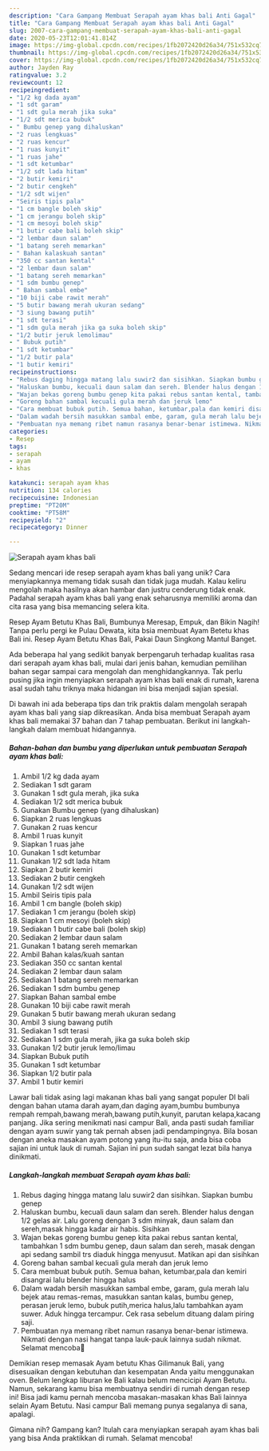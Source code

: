 ```yaml
---
description: "Cara Gampang Membuat Serapah ayam khas bali Anti Gagal"
title: "Cara Gampang Membuat Serapah ayam khas bali Anti Gagal"
slug: 2007-cara-gampang-membuat-serapah-ayam-khas-bali-anti-gagal
date: 2020-05-23T12:01:41.814Z
image: https://img-global.cpcdn.com/recipes/1fb2072420d26a34/751x532cq70/serapah-ayam-khas-bali-foto-resep-utama.jpg
thumbnail: https://img-global.cpcdn.com/recipes/1fb2072420d26a34/751x532cq70/serapah-ayam-khas-bali-foto-resep-utama.jpg
cover: https://img-global.cpcdn.com/recipes/1fb2072420d26a34/751x532cq70/serapah-ayam-khas-bali-foto-resep-utama.jpg
author: Jayden Ray
ratingvalue: 3.2
reviewcount: 12
recipeingredient:
- "1/2 kg dada ayam"
- "1 sdt garam"
- "1 sdt gula merah jika suka"
- "1/2 sdt merica bubuk"
- " Bumbu genep yang dihaluskan"
- "2 ruas lengkuas"
- "2 ruas kencur"
- "1 ruas kunyit"
- "1 ruas jahe"
- "1 sdt ketumbar"
- "1/2 sdt lada hitam"
- "2 butir kemiri"
- "2 butir cengkeh"
- "1/2 sdt wijen"
- "Seiris tipis pala"
- "1 cm bangle boleh skip"
- "1 cm jerangu boleh skip"
- "1 cm mesoyi boleh skip"
- "1 butir cabe bali boleh skip"
- "2 lembar daun salam"
- "1 batang sereh memarkan"
- " Bahan kalaskuah santan"
- "350 cc santan kental"
- "2 lembar daun salam"
- "1 batang sereh memarkan"
- "1 sdm bumbu genep"
- " Bahan sambal embe"
- "10 biji cabe rawit merah"
- "5 butir bawang merah ukuran sedang"
- "3 siung bawang putih"
- "1 sdt terasi"
- "1 sdm gula merah jika ga suka boleh skip"
- "1/2 butir jeruk lemolimau"
- " Bubuk putih"
- "1 sdt ketumbar"
- "1/2 butir pala"
- "1 butir kemiri"
recipeinstructions:
- "Rebus daging hingga matang lalu suwir2 dan sisihkan. Siapkan bumbu genep"
- "Haluskan bumbu, kecuali daun salam dan sereh. Blender halus dengan 1/2 gelas air. Lalu goreng dengan 3 sdm minyak, daun salam dan sereh,masak hingga kadar air habis. Sisihkan"
- "Wajan bekas goreng bumbu genep kita pakai rebus santan kental, tambahkan 1 sdm bumbu genep, daun salam dan sereh, masak dengan api sedang sambil trs diaduk hingga menyusut. Matikan api dan sisihkan"
- "Goreng bahan sambal kecuali gula merah dan jeruk lemo"
- "Cara membuat bubuk putih. Semua bahan, ketumbar,pala dan kemiri disangrai lalu blender hingga halus"
- "Dalam wadah bersih masukkan sambal embe, garam, gula merah lalu bejek atau remas-remas, masukkan santan kalas, bumbu genep, perasan jeruk lemo, bubuk putih,merica halus,lalu tambahkan ayam suwer. Aduk hingga tercampur. Cek rasa sebelum dituang dalam piring saji."
- "Pembuatan nya memang ribet namun rasanya benar-benar istimewa. Nikmati dengan nasi hangat tanpa lauk-pauk lainnya sudah nikmat. Selamat mencoba🤗"
categories:
- Resep
tags:
- serapah
- ayam
- khas

katakunci: serapah ayam khas 
nutrition: 134 calories
recipecuisine: Indonesian
preptime: "PT20M"
cooktime: "PT58M"
recipeyield: "2"
recipecategory: Dinner

---
```



![Serapah ayam khas bali](https://img-global.cpcdn.com/recipes/1fb2072420d26a34/751x532cq70/serapah-ayam-khas-bali-foto-resep-utama.jpg)

Sedang mencari ide resep serapah ayam khas bali yang unik? Cara menyiapkannya memang tidak susah dan tidak juga mudah. Kalau keliru mengolah maka hasilnya akan hambar dan justru cenderung tidak enak. Padahal serapah ayam khas bali yang enak seharusnya memiliki aroma dan cita rasa yang bisa memancing selera kita.

Resep Ayam Betutu Khas Bali, Bumbunya Meresap, Empuk, dan Bikin Nagih! Tanpa perlu pergi ke Pulau Dewata, kita bsia membuat Ayam Betetu khas Bali ini. Resep Ayam Betutu Khas Bali, Pakai Daun Singkong Mantul Banget.

Ada beberapa hal yang sedikit banyak berpengaruh terhadap kualitas rasa dari serapah ayam khas bali, mulai dari jenis bahan, kemudian pemilihan bahan segar sampai cara mengolah dan menghidangkannya. Tak perlu pusing jika ingin menyiapkan serapah ayam khas bali enak di rumah, karena asal sudah tahu triknya maka hidangan ini bisa menjadi sajian spesial.


Di bawah ini ada beberapa tips dan trik praktis dalam mengolah serapah ayam khas bali yang siap dikreasikan. Anda bisa membuat Serapah ayam khas bali memakai 37 bahan dan 7 tahap pembuatan. Berikut ini langkah-langkah dalam membuat hidangannya.

<!--inarticleads1-->

##### Bahan-bahan dan bumbu yang diperlukan untuk pembuatan Serapah ayam khas bali:

1. Ambil 1/2 kg dada ayam
1. Sediakan 1 sdt garam
1. Gunakan 1 sdt gula merah, jika suka
1. Sediakan 1/2 sdt merica bubuk
1. Gunakan  Bumbu genep (yang dihaluskan)
1. Siapkan 2 ruas lengkuas
1. Gunakan 2 ruas kencur
1. Ambil 1 ruas kunyit
1. Siapkan 1 ruas jahe
1. Gunakan 1 sdt ketumbar
1. Gunakan 1/2 sdt lada hitam
1. Siapkan 2 butir kemiri
1. Sediakan 2 butir cengkeh
1. Gunakan 1/2 sdt wijen
1. Ambil Seiris tipis pala
1. Ambil 1 cm bangle (boleh skip)
1. Sediakan 1 cm jerangu (boleh skip)
1. Siapkan 1 cm mesoyi (boleh skip)
1. Sediakan 1 butir cabe bali (boleh skip)
1. Sediakan 2 lembar daun salam
1. Gunakan 1 batang sereh memarkan
1. Ambil  Bahan kalas/kuah santan
1. Sediakan 350 cc santan kental
1. Sediakan 2 lembar daun salam
1. Sediakan 1 batang sereh memarkan
1. Sediakan 1 sdm bumbu genep
1. Siapkan  Bahan sambal embe
1. Gunakan 10 biji cabe rawit merah
1. Gunakan 5 butir bawang merah ukuran sedang
1. Ambil 3 siung bawang putih
1. Sediakan 1 sdt terasi
1. Sediakan 1 sdm gula merah, jika ga suka boleh skip
1. Gunakan 1/2 butir jeruk lemo/limau
1. Siapkan  Bubuk putih
1. Gunakan 1 sdt ketumbar
1. Siapkan 1/2 butir pala
1. Ambil 1 butir kemiri


Lawar bali tidak asing lagi makanan khas bali yang sangat populer DI bali dengan bahan utama darah ayam,dan daging ayam,bumbu bumbunya rempah rempah,bawang merah,bawang putih,kunyit, parutan kelapa,kacang panjang. Jika sering menikmati nasi campur Bali, anda pasti sudah familiar dengan ayam suwir yang tak pernah absen jadi pendampingnya. Bila bosan dengan aneka masakan ayam potong yang itu-itu saja, anda bisa coba sajian ini untuk lauk di rumah. Sajian ini pun sudah sangat lezat bila hanya dinikmati. 

<!--inarticleads2-->

##### Langkah-langkah membuat Serapah ayam khas bali:

1. Rebus daging hingga matang lalu suwir2 dan sisihkan. Siapkan bumbu genep
1. Haluskan bumbu, kecuali daun salam dan sereh. Blender halus dengan 1/2 gelas air. Lalu goreng dengan 3 sdm minyak, daun salam dan sereh,masak hingga kadar air habis. Sisihkan
1. Wajan bekas goreng bumbu genep kita pakai rebus santan kental, tambahkan 1 sdm bumbu genep, daun salam dan sereh, masak dengan api sedang sambil trs diaduk hingga menyusut. Matikan api dan sisihkan
1. Goreng bahan sambal kecuali gula merah dan jeruk lemo
1. Cara membuat bubuk putih. Semua bahan, ketumbar,pala dan kemiri disangrai lalu blender hingga halus
1. Dalam wadah bersih masukkan sambal embe, garam, gula merah lalu bejek atau remas-remas, masukkan santan kalas, bumbu genep, perasan jeruk lemo, bubuk putih,merica halus,lalu tambahkan ayam suwer. Aduk hingga tercampur. Cek rasa sebelum dituang dalam piring saji.
1. Pembuatan nya memang ribet namun rasanya benar-benar istimewa. Nikmati dengan nasi hangat tanpa lauk-pauk lainnya sudah nikmat. Selamat mencoba🤗


Demikian resep memasak Ayam betutu Khas Gilimanuk Bali, yang disesuaikan dengan kebutuhan dan kesempatan Anda yaitu menggunakan oven. Belum lengkap liburan ke Bali kalau belum mencicipi Ayam Betutu. Namun, sekarang kamu bisa membuatnya sendiri di rumah dengan resep ini! Bisa jadi kamu pernah mencoba masakan-masakan khas Bali lainnya selain Ayam Betutu. Nasi campur Bali memang punya segalanya di sana, apalagi. 

Gimana nih? Gampang kan? Itulah cara menyiapkan serapah ayam khas bali yang bisa Anda praktikkan di rumah. Selamat mencoba!
